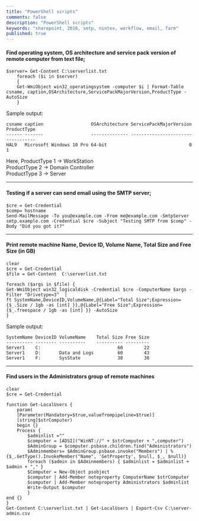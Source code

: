 ```yaml
---
title: "PowerShell scripts"
comments: false
description: "PowerShell scripts"
keywords: "sharepoint, 2016, smtp, nintex, workflow, email, farm"
published: true
---
```

#### Find operating system, OS architecture and service pack version of remote computer from text file;

```
$server= Get-Content C:\serverlist.txt
    foreach ($i in $server)
    {
    Get-WmiObject win32_operatingsystem -computer $i | Format-Table csname, caption,OSArchitecture,ServicePackMajorVersion,ProductType -AutoSize
    }
```
Sample output:
```
csname caption                  OSArchitecture ServicePackMajorVersion ProductType
------ -------                  -------------- ----------------------- -----------
HAL9   Microsoft Windows 10 Pro 64-bit                               0           1
```
Here,
ProductType 1 -> WorkStation  
ProductType 2 -> Domain Controller  
ProductType 3 -> Server

---

#### Testing if a server can send email using the SMTP server;
```
$cre = Get-Credential
$comp= hostname
Send-MailMessage -To you@example.com -From me@example.com -SmtpServer smtp.example.com -Credential $cre -Subject "Testing SMTP from $comp" -Body "Did you got it?"
```

---

#### Print remote machine Name, Device ID, Volume Name, Total Size and Free Size (in GB)
```
clear 
$cre = Get-Credential
$file = Get-Content  C:\serverlist.txt
 
foreach ($args in $file) { 
Get-WmiObject win32_logicaldisk -Credential $cre -ComputerName $args -Filter "Drivetype=3"  |  
ft SystemName,DeviceID,VolumeName,@{Label="Total Size";Expression={$_.Size / 1gb -as [int] }},@{Label="Free Size";Expression={$_.freespace / 1gb -as [int] }} -AutoSize 
}
```

Sample output:
```
SystemName DeviceID VolumeName    Total Size Free Size
---------- -------- ----------    ---------- ---------
Server1    C:                             60        22
Server1    D:       Data and Logs         60        43
Server1    F:       SysState              30        30
```

---

#### Find users in the Administrators group of remote machines
```
clear 
$cre = Get-Credential 

function Get-LocalUsers { 
    param( 
    [Parameter(Mandatory=$true,valuefrompipeline=$true)] 
    [string]$strComputer) 
    begin {} 
    Process { 
        $adminlist ="" 
        $computer = [ADSI]("WinNT://" + $strComputer + ",computer") 
        $AdminGroup = $computer.psbase.children.find("Administrators") 
        $Adminmembers= $AdminGroup.psbase.invoke("Members") | %{$_.GetType().InvokeMember("Name", 'GetProperty', $null, $_, $null)} 
        foreach ($admin in $Adminmembers) { $adminlist = $adminlist + $admin + "," } 
        $Computer = New-Object psobject 
        $computer | Add-Member noteproperty ComputerName $strComputer 
        $computer | Add-Member noteproperty Administrators $adminlist 
        Write-Output $computer
        } 
end {} 
} 
Get-Content C:\serverlist.txt | Get-LocalUsers | Export-Csv C:\server-admin.csv
```


